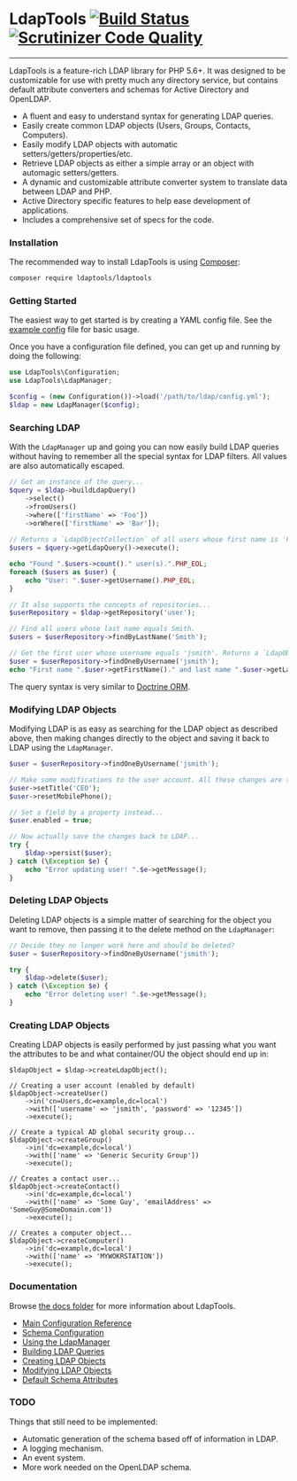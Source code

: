 # LdapTools [![Build Status](https://travis-ci.org/ldaptools/ldaptools.svg)](https://travis-ci.org/ldaptools/ldaptools) [![Scrutinizer Code Quality](https://scrutinizer-ci.com/g/ldaptools/ldaptools/badges/quality-score.png?b=master)](https://scrutinizer-ci.com/g/ldaptools/ldaptools/?branch=master)
-----------

LdapTools is a feature-rich LDAP library for PHP 5.6+. It was designed to be customizable for use with pretty much any 
directory service, but contains default attribute converters and schemas for Active Directory and OpenLDAP. 
 
 * A fluent and easy to understand syntax for generating LDAP queries.
 * Easily create common LDAP objects (Users, Groups, Contacts, Computers).
 * Easily modify LDAP objects with automatic setters/getters/properties/etc.
 * Retrieve LDAP objects as either a simple array or an object with automagic setters/getters.
 * A dynamic and customizable attribute converter system to translate data between LDAP and PHP. 
 * Active Directory specific features to help ease development of applications.
 * Includes a comprehensive set of specs for the code.

### Installation

The recommended way to install LdapTools is using [Composer](http://getcomposer.org/download/):

```bash
composer require ldaptools/ldaptools
```

### Getting Started

The easiest way to get started is by creating a YAML config file. See the [example config](resources/config/example.yml) file for basic usage.

Once you have a configuration file defined, you can get up and running by doing the following:

```php
use LdapTools\Configuration;
use LdapTools\LdapManager;

$config = (new Configuration())->load('/path/to/ldap/config.yml');
$ldap = new LdapManager($config);
```

### Searching LDAP

With the `LdapManager` up and going you can now easily build LDAP queries without having to remember all the special 
syntax for LDAP filters. All values are also automatically escaped.

```php
// Get an instance of the query...
$query = $ldap->buildLdapQuery()
    ->select()
    ->fromUsers()
    ->where(['firstName' => 'Foo'])
    ->orWhere(['firstName' => 'Bar']);
    
// Returns a `LdapObjectCollection` of all users whose first name is 'Foo' or 'Bar'
$users = $query->getLdapQuery()->execute();

echo "Found ".$users->count()." user(s).".PHP_EOL;
foreach ($users as $user) {
    echo "User: ".$user->getUsername().PHP_EOL;
}

// It also supports the concepts of repositories...
$userRepository = $ldap->getRepository('user');

// Find all users whose last name equals Smith.
$users = $userRepository->findByLastName('Smith');

// Get the first user whose username equals 'jsmith'. Returns a `LdapObject`.
$user = $userRepository->findOneByUsername('jsmith');
echo "First name ".$user->getFirstName()." and last name ".$user->getLastName().PHP_EOL;
```

The query syntax is very similar to [Doctrine ORM](http://www.doctrine-project.org).

### Modifying LDAP Objects

Modifying LDAP is as easy as searching for the LDAP object as described above, then making changes directly to the object
and saving it back to LDAP using the `LdapManager`.

```php
$user = $userRepository->findOneByUsername('jsmith');

// Make some modifications to the user account. All these changes are tracked so it knows how the modify the object.
$user->setTitle('CEO');
$user->resetMobilePhone();

// Set a field by a property instead...
$user.enabled = true;

// Now actually save the changes back to LDAP...
try {
    $ldap->persist($user);
} catch (\Exception $e) {
    echo "Error updating user! ".$e->getMessage();
}
```

### Deleting LDAP Objects

Deleting LDAP objects is a simple matter of searching for the object you want to remove, then passing it to the delete
method on the `LdapManager`:

```php
// Decide they no longer work here and should be deleted?
$user = $userRepository->findOneByUsername('jsmith');

try {
    $ldap->delete($user);
} catch (\Exception $e) {
    echo "Error deleting user! ".$e->getMessage();
}
```

### Creating LDAP Objects
 
Creating LDAP objects is easily performed by just passing what you want the attributes to be and what container/OU the
object should end up in:

```
$ldapObject = $ldap->createLdapObject();

// Creating a user account (enabled by default)
$ldapObject->createUser()
    ->in('cn=Users,dc=example,dc=local')
    ->with(['username' => 'jsmith', 'password' => '12345'])
    ->execute();

// Create a typical AD global security group...
$ldapObject->createGroup()
    ->in('dc=example,dc=local')
    ->with(['name' => 'Generic Security Group'])
    ->execute();

// Creates a contact user...
$ldapObject->createContact()
    ->in('dc=example,dc=local')
    ->with(['name' => 'Some Guy', 'emailAddress' => 'SomeGuy@SomeDomain.com'])
    ->execute();

// Creates a computer object...
$ldapObject->createComputer()
    ->in('dc=example,dc=local')
    ->with(['name' => 'MYWOKRSTATION'])
    ->execute();
```

### Documentation

Browse [the docs folder](/docs/en) for more information about LdapTools.

* [Main Configuration Reference](/docs/en/reference/Main-Configuration.md)
* [Schema Configuration](/docs/en/reference/Schema-Configuration.md)
* [Using the LdapManager](/docs/en/tutorials/Using-the-LDAP-Manager.md)
* [Building LDAP Queries](/docs/en/tutorials/Building-LDAP-Queries.md)
* [Creating LDAP Objects](/docs/en/tutorials/Creating-LDAP-Objects.md)
* [Modifying LDAP Objects](/docs/en/tutorials/Modifying-LDAP-objects.md)
* [Default Schema Attributes](/docs/en/reference/Default-Schema-Attributes.md)

### TODO

Things that still need to be implemented:

* Automatic generation of the schema based off of information in LDAP.
* A logging mechanism.
* An event system.
* More work needed on the OpenLDAP schema.

